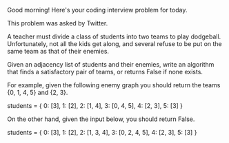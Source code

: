 Good morning! Here's your coding interview problem for today.This problem was asked by Twitter.A teacher must divide a class of students into two teams to play dodgeball.Unfortunately, not all the kids get along, and several refuse to be put on thesame team as that of their enemies.Given an adjacency list of students and their enemies, write an algorithm thatfinds a satisfactory pair of teams, or returns False if none exists.For example, given the following enemy graph you should return the teams {0, 1,4, 5} and {2, 3}.students = {    0: [3],    1: [2],    2: [1, 4],    3: [0, 4, 5],    4: [2, 3],    5: [3]}On the other hand, given the input below, you should return False.students = {    0: [3],    1: [2],    2: [1, 3, 4],    3: [0, 2, 4, 5],    4: [2, 3],    5: [3]}